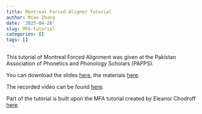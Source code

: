 ```yaml
---
title: Montreal Forced Aligner Tutorial
author: Miao Zhang
date: '2025-04-28'
slug: MFA-tutorial
categories: []
tags: []
---
```


This tutorial of Montreal Forced Alignment was given at the Pakistan Association of Phonetics and Phonology Scholars (PAPPS).

You can download the slides <a href="/2025-04-28-montreal-forced-aligner-tutorial/index.html" target="_blank">here</a>, the materials [here](https://huggingface.co/datasets/zenmule/MFA_tutorial_2025-04-28_PAPPS).

The recorded video can be found [here](https://www.youtube.com/watch?v=cE3bK5XXbDc).

Part of the tutorial is built upon the MFA tutorial created by Eleanor Chodroff <a href="https://eleanorchodroff.com/mfa_tutorial.html" target="_blank">here</a>.

